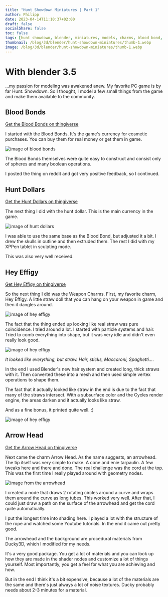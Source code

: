```yaml
---
title: "Hunt Showdown Miniatures | Part 1"
author: Philipp
date: 2023-04-14T11:10:37+02:00
draft: false
socialShare: false
toc: false
tags: [hunt showdown, blender, miniatures, models, charms, blood bond, dollar]
thumbnail: /blog/3d/blender/hunt-showdown-miniatures/thumb-1.webp
image: /blog/3d/blender/hunt-showdown-miniatures/thumb-1.webp
---
```


# With blender 3.5

...my passion for modeling was awakened anew. My favorite PC game is by far Hunt: Showdown. So I thought, I model a few small things from the game and make them available to the community.

## Blood Bonds

[Get the Blood Bonds on thingiverse](https://www.thingiverse.com/thing:5923137)

I started with the Blood Bonds. It's the game's currency for cosmetic purchases. You can buy them for real money or get them in game.

![image of blood bonds](/blog/3d/blender/hunt-showdown-miniatures/blood-bonds.webp "")

The Blood Bonds themselves were quite easy to construct and consist only of spheres and many boolean operations.

I posted the thing on reddit and got very positive feedback, so I continued.

## Hunt Dollars

[Get the Hunt Dollars on thingiverse](https://www.thingiverse.com/thing:5929844)

The next thing I did with the hunt dollar. This is the main currency in the game.

![image of hunt dollars](/blog/3d/blender/hunt-showdown-miniatures/hunt-dollars.webp "")

I was able to use the same base as the Blood Bond, but adjusted it a bit. I drew the skulls in outline and then extruded them. The rest I did with my XPPen tablet in sculpting mode.

This was also very well received.

## Hey Effigy

[Get Hey Effigy on thingiverse](https://www.thingiverse.com/thing:5933672)

So the next thing I did was the Weapon Charms. 
First, my favorite charm, Hey Effigy.
A little straw doll that you can hang on your weapon in game and then it dangles around.

![image of hey effigy](/blog/3d/blender/hunt-showdown-miniatures/hey-effigy.webp "")

The fact that the thing ended up looking like real straw was pure coincidence. I tried around a lot. I started with particle systems and hair. Tried to comb everything into shape, but it was very idle and didn't even really look good.

![image of hey effigy](/blog/3d/blender/hunt-showdown-miniatures/hey-effigy-tries.webp "")

*It looked like everything, but straw. Hair, sticks, Maccaroni, Spaghetti....*

In the end I used Blender's new hair system and created long, thick straws with it. Then converted these into a mesh and then used simple vertex operations to shape them.

The fact that it actually looked like straw in the end is due to the fact that many of the straws intersect. With a subsurface color and the Cycles render engine, the areas darken and it actually looks like straw.

And as a fine bonus, it printed quite well. :)

![image of hey effigy](/blog/3d/blender/hunt-showdown-miniatures/hey-effigy-print.webp "")

## Arrow Head

[Get the Arrow Head on thingiverse](https://www.thingiverse.com/thing:5935231)

Next came the charm Arrow Head. As the name suggests, an arrowhead.
The tip itself was very simple to make. A cone and enie tarpaulin. A few tweaks here and there and done. The real challenge was the cord at the top.
This was the first time I really played around with geometry nodes.

![image from the arrowhead](/blog/3d/blender/hunt-showdown-miniatures/arrow-head.webp "")

I created a node that draws 2 rotating circles around a curve and wraps them around the curve as long tubes. This worked very well.
After that, I could just draw a path on the surface of the arrowhead and get the cord quite automatically.

I put the longest time into shading here.
I played a lot with the structure of the rope and watched some Youtube tutorials. In the end it came out pretty good.

The arrowhead and the background are procedural materials from Ducky3D, which I modified for my needs.

It's a very good package. You get a lot of materials and you can look up how they are made in the shader nodes and customize a lot of things yourself. Most importantly, you get a feel for what you are achieving and how.

But in the end I think it's a bit expensive, because a lot of the materials are the same and there's just always a lot of noise textures. Ducky probably needs about 2-3 minutes for a material.
